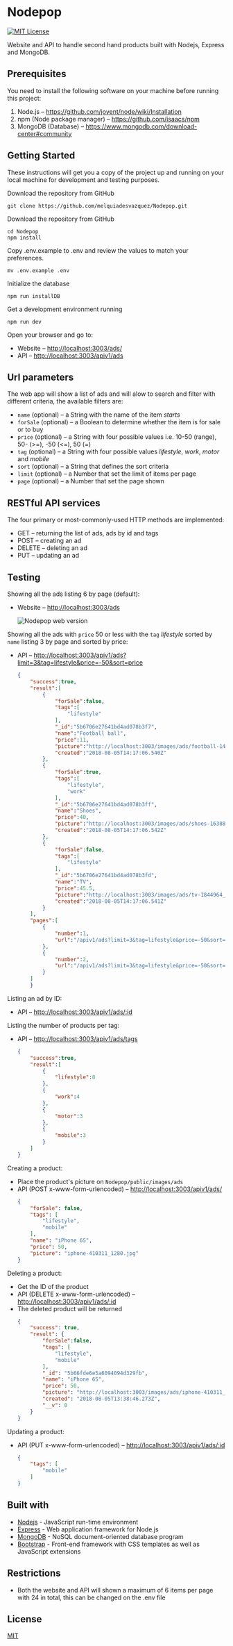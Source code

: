 # Nodepop

[![MIT License][license-image]][license-url]

Website and API to handle second hand products built with Nodejs, Express and MongoDB.

## Prerequisites

You need to install the following software on your machine before running this project:

1. Node.js  &ndash; <https://github.com/joyent/node/wiki/Installation>
2. npm (Node package manager)  &ndash; <https://github.com/isaacs/npm>
3. MongoDB (Database)  &ndash; <https://www.mongodb.com/download-center#community>

## Getting Started

These instructions will get you a copy of the project up and running on your local machine for development and testing purposes.

Download the repository from GitHub

```shell
git clone https://github.com/melquiadesvazquez/Nodepop.git
```

Download the repository from GitHub

```shell
cd Nodepop
npm install
```

Copy .env.example to .env and review the values to match your preferences.

```shell
mv .env.example .env
```

Initialize the database

```shell
npm run installDB
```

Get a development environment running

```shell
npm run dev
```

Open your browser and go to:

+ Website &ndash; <http://localhost:3003/ads/>
+ API &ndash; <http://localhost:3003/apiv1/ads>

## Url parameters

The web app will show a list of ads and will alow to search and filter with different criteria, the available filters are:

+ `name` (optional) &ndash; a String with the name of the item *starts*
+ `forSale` (optional) &ndash;  a Boolean to determine whether the item is for sale or to buy
+ `price` (optional) &ndash; a String with four possible values i.e. 10-50 (range), 50- (>=), -50 (<=), 50 (=)
+ `tag` (optional) &ndash; a String with four possible values *lifestyle*, *work*, *motor* and *mobile*
+ `sort` (optional) &ndash; a String that defines the sort criteria
+ `limit` (optional) &ndash; a Number that set the limit of items per page
+ `page` (optional) &ndash; a Number that set the page shown

## RESTful API services

The four primary or most-commonly-used HTTP methods are implemented:

+ GET &ndash; returning the list of ads, ads by id and tags
+ POST &ndash; creating an ad
+ DELETE &ndash; deleting an ad
+ PUT  &ndash; updating an ad

## Testing

Showing all the ads listing 6 by page (default):

+ Website &ndash; <http://localhost:3003/ads>
  
    ![Nodepop web version](https://raw.githubusercontent.com/melquiadesvazquez/Nodepop/master/public/images/misc/web.jpg)

Showing all the ads with `price` 50 or less with the `tag` *lifestyle* sorted by `name` listing 3 by page and sorted by price:

+ API &ndash; <http://localhost:3003/apiv1/ads?limit=3&tag=lifestyle&price=-50&sort=price>
    ```json
    {  
        "success":true,
        "result":[  
            {  
                "forSale":false,
                "tags":[  
                    "lifestyle"
                ],
                "_id":"5b6706e27641bd4ad078b3f7",
                "name":"Football ball",
                "price":11,
                "picture":"http://localhost:3003/images/ads/football-1419954_1920.jpg",
                "created":"2018-08-05T14:17:06.540Z"
            },
            {  
                "forSale":true,
                "tags":[  
                    "lifestyle",
                    "work"
                ],
                "_id":"5b6706e27641bd4ad078b3ff",
                "name":"Shoes",
                "price":40,
                "picture":"http://localhost:3003/images/ads/shoes-1638873_1920.jpg",
                "created":"2018-08-05T14:17:06.542Z"
            },
            {  
                "forSale":false,
                "tags":[  
                    "lifestyle"
                ],
                "_id":"5b6706e27641bd4ad078b3fd",
                "name":"TV",
                "price":45.5,
                "picture":"http://localhost:3003/images/ads/tv-1844964_1920.jpg",
                "created":"2018-08-05T14:17:06.541Z"
            }
        ],
        "pages":[  
            {  
                "number":1,
                "url":"/apiv1/ads?limit=3&tag=lifestyle&price=-50&sort=price&page=1"
            },
            {  
                "number":2,
                "url":"/apiv1/ads?limit=3&tag=lifestyle&price=-50&sort=price&page=2"
            }
        ]
        }
    ```
Listing an ad by ID:

+ API &ndash; <http://localhost:3003/apiv1/ads/:id>
  
Listing the number of products per tag:

+ API &ndash; <http://localhost:3003/apiv1/ads/tags>
    ```json
    {  
        "success":true,
        "result":[  
            {  
                "lifestyle":8
            },
            {  
                "work":4
            },
            {  
                "motor":3
            },
            {  
                "mobile":3
            }
        ]
    }
    ```

Creating a product:

+ Place the product's picture on `Nodepop/public/images/ads`
+ API (POST x-www-form-urlencoded) &ndash; <http://localhost:3003/apiv1/ads/>
    ```json
    {
        "forSale": false,
        "tags": [
            "lifestyle",
            "mobile"
        ],
        "name": "iPhone 6S",
        "price": 50,
        "picture": "iphone-410311_1280.jpg"
    }
    ```

Deleting a product:

+ Get the ID of the product
+ API (DELETE x-www-form-urlencoded) &ndash; <http://localhost:3003/apiv1/ads/:id>
+ The deleted product will be returned
    ```json
    {  
        "success": true,
        "result": {  
            "forSale":false,
            "tags": [  
                "lifestyle",
                "mobile"
            ],
            "_id": "5b66fde6e5a6094094d329fb",
            "name": "iPhone 6S",
            "price": 50,
            "picture": "http://localhost:3003/images/ads/iphone-410311_1280.jpg",
            "created": "2018-08-05T13:38:46.273Z",
            "__v": 0
        }
    }
    ```

Updating a product:

+ API (PUT x-www-form-urlencoded) &ndash; <http://localhost:3003/apiv1/ads/:id>
    ```json
    {
        "tags": [
            "mobile"
        ]
    }
    ```

## Built with

+ [Nodejs](https://nodejs.org/) - JavaScript run-time environment
+ [Express](http://expressjs.com/) - Web application framework for Node.js
+ [MongoDB](https://www.mongodb.com/) - NoSQL document-oriented database program
+ [Bootstrap](https://getbootstrap.com/) - Front-end framework with CSS templates as well as JavaScript extensions

## Restrictions

+ Both the website and API will shown a maximum of 6 items per page with 24 in total, this can be changed on the .env file


## License

[MIT][license-url]


[license-image]: http://img.shields.io/badge/license-MIT-blue.svg?style=flat
[license-url]: LICENSE
